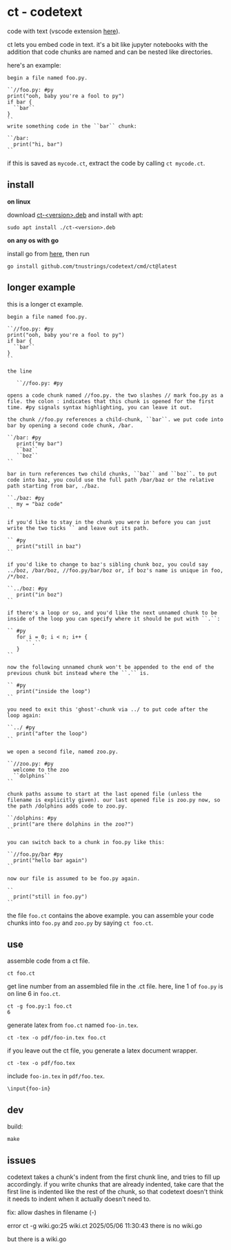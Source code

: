 # ct - codetext

code with text (vscode extension [here](https://marketplace.visualstudio.com/items?itemName=tnustrings.codetext)).

ct lets you embed code in text. it's a bit like jupyter notebooks with
the addition that code chunks are named and can be nested like
directories.

here's an example:

```
begin a file named foo.py.

``//foo.py: #py
print("ooh, baby you're a fool to py") 
if bar {
  ``bar``
}
``
write something code in the ``bar`` chunk:

``/bar:
  print("hi, bar")
``
```

if this is saved as `mycode.ct`, extract the code by calling `ct mycode.ct`.

## install

**on linux**

download [ct-\<version\>.deb](https://github.com/tnustrings/codetext/releases) and install with apt:

```
sudo apt install ./ct-<version>.deb
```

**on any os with go**

install go from [here](https://go.dev/doc/install), then run

```
go install github.com/tnustrings/codetext/cmd/ct@latest
```

## longer example

this is a longer ct example.

```
begin a file named foo.py.

``//foo.py: #py
print("ooh, baby you're a fool to py") 
if bar {
  ``bar``
}
``

the line

   ``//foo.py: #py

opens a code chunk named //foo.py. the two slashes // mark foo.py as a
file. the colon : indicates that this chunk is opened for the first
time. #py signals syntax highlighting, you can leave it out.

the chunk //foo.py references a child-chunk, ``bar``. we put code into
bar by opening a second code chunk, /bar.

``/bar: #py
   print("my bar")
   ``baz``
   ``boz``
``

bar in turn references two child chunks, ``baz`` and ``boz``. to put
code into baz, you could use the full path /bar/baz or the relative
path starting from bar, ./baz.

``./baz: #py
   my = "baz code"
``

if you'd like to stay in the chunk you were in before you can just
write the two ticks `` and leave out its path.

`` #py
   print("still in baz")
``

if you'd like to change to baz's sibling chunk boz, you could say
../boz, /bar/boz, //foo.py/bar/boz or, if boz's name is unique in foo,
/*/boz.

``../boz: #py
   print("in boz")
``

if there's a loop or so, and you'd like the next unnamed chunk to be
inside of the loop you can specify where it should be put with ``.``:

`` #py
   for i = 0; i < n; i++ {
      ``.``
   }
``

now the following unnamed chunk won't be appended to the end of the
previous chunk but instead where the ``.`` is.

`` #py
   print("inside the loop")
``

you need to exit this 'ghost'-chunk via ../ to put code after the
loop again:

``../ #py
   print("after the loop")
``

we open a second file, named zoo.py.

``//zoo.py: #py
  welcome to the zoo
  ``dolphins``
``

chunk paths assume to start at the last opened file (unless the
filename is explicitly given). our last opened file is zoo.py now, so
the path /dolphins adds code to zoo.py.

``/dolphins: #py
  print("are there dolphins in the zoo?")
``

you can switch back to a chunk in foo.py like this:

``//foo.py/bar #py
  print("hello bar again")
``

now our file is assumed to be foo.py again.

``
  print("still in foo.py")
``

```

the file `foo.ct` contains the above example. you can assemble your
code chunks into `foo.py` and `zoo.py` by saying `ct foo.ct`.

## use

assemble code from a ct file.

```
ct foo.ct
```

get line number from an assembled file in the .ct file. here, line 1
of `foo.py` is on line 6 in `foo.ct`.

```
ct -g foo.py:1 foo.ct
6
```

generate latex from `foo.ct` named `foo-in.tex`.

```
ct -tex -o pdf/foo-in.tex foo.ct
```

if you leave out the ct file, you generate a latex document wrapper.

```
ct -tex -o pdf/foo.tex
```

include `foo-in.tex` in `pdf/foo.tex`.

```
\input{foo-in}
```

## dev

build:

```
make
```

## issues

codetext takes a chunk's indent from the first chunk line, and tries
to fill up accordingly. if you write chunks that are already indented,
take care that the first line is indented like the rest of the chunk,
so that codetext doesn't think it needs to indent when it actually
doesn't need to.

fix: allow dashes in filename (-)

error ct -g wiki.go:25 wiki.ct
2025/05/06 11:30:43 there is no wiki.go

but there is a wiki.go